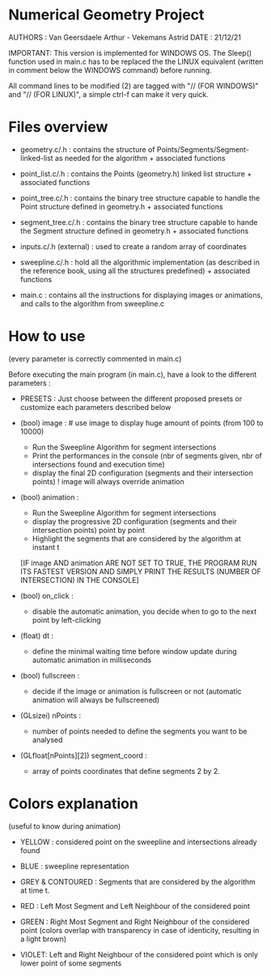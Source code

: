 Numerical Geometry Project
==========================

AUTHORS : Van Geersdaele Arthur - Vekemans Astrid
DATE :  21/12/21


IMPORTANT: This version is implemented for WINDOWS OS.
The Sleep() function used in main.c has to be replaced the the LINUX equivalent (written in comment below the WINDOWS command) before running. 

All command lines to be modified (2) are tagged with "// (FOR WINDOWS)" and "// (FOR LINUX)", a simple ctrl-f can make it very quick.



Files overview
==========================
                                                                                           
- geometry.c/.h : contains the structure of Points/Segments/Segment-linked-list as needed for the algorithm + associated functions

- point_list.c/.h : contains the Points (geometry.h) linked list structure + associated functions

- point_tree.c/.h : contains the binary tree structure capable to handle the Point structure defined in geometry.h + associated functions

- segment_tree.c/.h : contains the binary tree structure capable to hande the Segment structure defined in geometry.h + associated functions

- inputs.c/.h (external) : used to create a random array of coordinates

- sweepline.c/.h : hold all the algorithmic implementation (as described in the reference book, using all the structures predefined) + associated functions

- main.c : contains all the instructions for displaying images or animations, and calls to the algorithm from sweepline.c



How to use
==========================
(every parameter is correctly commented in main.c)


Before executing the main program (in main.c), have a look to the different parameters : 

- PRESETS : Just choose between the different proposed presets or customize each parameters described below

- (bool) image : # use image to display huge amount of points (from 100 to 10000)
	* Run the Sweepline Algorithm for segment intersections 
	* Print the performances in the console (nbr of segments given, nbr of intersections found and execution time)
	* display the final 2D configuration (segments and their intersection points)
	! image will always override animation 

- (bool) animation :
	* Run the Sweepline Algorithm for segment intersections 
	* display the progressive 2D configuration (segments and their intersection points) point by point
	* Highlight the segments that are considered by the algorithm at instant t

  [IF image AND animation ARE NOT SET TO TRUE, THE PROGRAM RUN ITS FASTEST VERSION AND SIMPLY PRINT THE RESULTS (NUMBER OF INTERSECTION) IN THE CONSOLE]

- (bool) on_click : 
	* disable the automatic animation, you decide when to go to the next point by left-clicking

- (float) dt : 
	* define the minimal waiting time before window update during automatic animation in milliseconds

- (bool) fullscreen : 
	* decide if the image or animation is fullscreen or not (automatic animation will always be fullscreened)

- (GLsizei) nPoints :
	* number of points needed to define the segments you want to be analysed

- (GLfloat[nPoints][2]) segment_coord : 
	* array of points coordinates that define segments 2 by 2.


Colors explanation
==========================
(useful to know during animation)
                                                

- YELLOW : considered point on the sweepline and intersections already found
- BLUE   : sweepline representation

- GREY & CONTOURED : Segments that are considered by the algorithm at time t.

- RED   : Left Most Segment and Left Neighbour of the considered point 
- GREEN : Right Most Segment and Right Neighbour of the considered point 
  (colors overlap with transparency in case of identicity, resulting in a light brown)

- VIOLET: Left and Right Neighbour of the considered point which is only lower point of some segments
